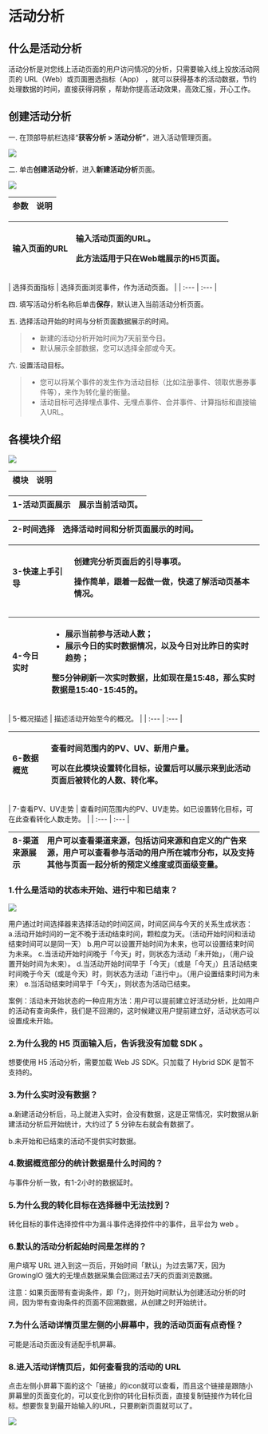 # 活动分析

## **什么是活动分析**

活动分析是对您线上活动页面的用户访问情况的分析，只需要输入线上投放活动网页的 URL（Web）或页面圈选指标（App） ，就可以获得基本的活动数据，节约处理数据的时间，直接获得洞察 ，帮助你提高活动效果，高效汇报，开心工作。

## 创建活动分析

一. 在顶部导航栏选择“**获客分析 &gt; 活动分析”**，进入活动管理页面。

![](https://github.com/growingio/growingio-docs-v3/tree/d520f4a494f6c0635c83422f55c665597e79ee96/.gitbook/assets/image%20%2840%29.png)

二. 单击**创建活动分析**，进入**新建活动分析**页面。

![](https://github.com/growingio/growingio-docs-v3/tree/d520f4a494f6c0635c83422f55c665597e79ee96/.gitbook/assets/image%20%2887%29.png)

| 参数 | 说明 |
| :--- | :--- |


<table>
  <thead>
    <tr>
      <th style="text-align:left">&#x8F93;&#x5165;&#x9875;&#x9762;&#x7684;URL</th>
      <th style="text-align:left">
        <p>&#x8F93;&#x5165;&#x6D3B;&#x52A8;&#x9875;&#x9762;&#x7684;URL&#x3002;</p>
        <p>&#x6B64;&#x65B9;&#x6CD5;&#x9002;&#x7528;&#x4E8E;&#x53EA;&#x5728;Web&#x7AEF;&#x5C55;&#x793A;&#x7684;H5&#x9875;&#x9762;&#x3002;</p>
      </th>
    </tr>
  </thead>
  <tbody></tbody>
</table>| 选择页面指标 | 选择页面浏览事件，作为活动页面。 |
| :--- | :--- |


四. 填写活动分析名称后单击**保存**，默认进入当前活动分析页面。

五. 选择活动开始的时间与分析页面数据展示的时间。

> * 新建的活动分析开始时间为7天前至今日。
> * 默认展示全部数据，您可以选择全部或今天。

六. 设置活动目标。

> * 您可以将某个事件的发生作为活动目标（比如注册事件、领取优惠券事件等），来作为转化量的衡量。
> * 活动目标可选择埋点事件、无埋点事件、合并事件、计算指标和直接输入URL。

## **各模块介绍**

![](https://github.com/growingio/growingio-docs-v3/tree/d520f4a494f6c0635c83422f55c665597e79ee96/.gitbook/assets/image%20%2868%29.png)

| 模块 | 说明 |
| :--- | :--- |


| 1-活动页面展示 | 展示当前活动页。 |
| :--- | :--- |


| 2-时间选择 | 选择活动时间和分析页面展示的时间。 |
| :--- | :--- |


<table>
  <thead>
    <tr>
      <th style="text-align:left">3-&#x5FEB;&#x901F;&#x4E0A;&#x624B;&#x5F15;&#x5BFC;</th>
      <th style="text-align:left">
        <p>&#x521B;&#x5EFA;&#x5B8C;&#x5206;&#x6790;&#x9875;&#x9762;&#x540E;&#x7684;&#x5F15;&#x5BFC;&#x4E8B;&#x9879;&#x3002;</p>
        <p>&#x64CD;&#x4F5C;&#x7B80;&#x5355;&#xFF0C;&#x8DDF;&#x7740;&#x4E00;&#x8D77;&#x505A;&#x4E00;&#x505A;&#xFF0C;&#x5FEB;&#x901F;&#x4E86;&#x89E3;&#x6D3B;&#x52A8;&#x9875;&#x57FA;&#x672C;&#x60C5;&#x51B5;&#x3002;</p>
      </th>
    </tr>
  </thead>
  <tbody></tbody>
</table><table>
  <thead>
    <tr>
      <th style="text-align:left">4-&#x4ECA;&#x65E5;&#x5B9E;&#x65F6;</th>
      <th style="text-align:left">
        <ul>
          <li>&#x5C55;&#x793A;&#x5F53;&#x524D;&#x53C2;&#x4E0E;&#x6D3B;&#x52A8;&#x4EBA;&#x6570;&#xFF1B;</li>
          <li>&#x5C55;&#x793A;&#x4ECA;&#x65E5;&#x7684;&#x5B9E;&#x65F6;&#x6570;&#x636E;&#x60C5;&#x51B5;&#xFF0C;&#x4EE5;&#x53CA;&#x4ECA;&#x65E5;&#x5BF9;&#x6BD4;&#x6628;&#x65E5;&#x7684;&#x5B9E;&#x65F6;&#x8D8B;&#x52BF;&#xFF1B;</li>
        </ul>
        <p>&#x6574;5&#x5206;&#x949F;&#x5237;&#x65B0;&#x4E00;&#x6B21;&#x5B9E;&#x65F6;&#x6570;&#x636E;&#xFF0C;&#x6BD4;&#x5982;&#x73B0;&#x5728;&#x662F;15:48&#xFF0C;&#x90A3;&#x4E48;&#x5B9E;&#x65F6;&#x6570;&#x636E;&#x662F;15:40-15:45&#x7684;&#x3002;</p>
      </th>
    </tr>
  </thead>
  <tbody></tbody>
</table>| 5-概况描述 | 描述活动开始至今的概况。 |
| :--- | :--- |


<table>
  <thead>
    <tr>
      <th style="text-align:left">6-&#x6570;&#x636E;&#x6982;&#x89C8;</th>
      <th style="text-align:left">
        <p>&#x67E5;&#x770B;&#x65F6;&#x95F4;&#x8303;&#x56F4;&#x5185;&#x7684;PV&#x3001;UV&#x3001;&#x65B0;&#x7528;&#x6237;&#x91CF;&#x3002;</p>
        <p>&#x53EF;&#x4EE5;&#x5728;&#x6B64;&#x6A21;&#x5757;&#x8BBE;&#x7F6E;&#x8F6C;&#x5316;&#x76EE;&#x6807;&#xFF0C;&#x8BBE;&#x7F6E;&#x540E;&#x53EF;&#x4EE5;&#x5C55;&#x793A;&#x6765;&#x5230;&#x6B64;&#x6D3B;&#x52A8;&#x9875;&#x9762;&#x540E;&#x88AB;&#x8F6C;&#x5316;&#x7684;&#x4EBA;&#x6570;&#x3001;&#x8F6C;&#x5316;&#x7387;&#x3002;</p>
      </th>
    </tr>
  </thead>
  <tbody></tbody>
</table>| 7-查看PV、UV走势 | 查看时间范围内的PV、UV走势。如已设置转化目标，可在此查看转化人数走势。 |
| :--- | :--- |


| 8-渠道来源展示 | 用户可以查看渠道来源，包括访问来源和自定义的广告来源，用户可以查看参与活动的用户所在城市分布，以及支持其他与页面一起分析的预定义维度或页面级变量。 |
| :--- | :--- |


### **1.什么是活动的状态未开始、进行中和已结束？**

![](https://docs.growingio.com/.gitbook/assets/-LGNxeGABUADKiTWTaEM-LST57oTD-xVObCJ0ay_-LSTX4Uy5rFXI5yMFGjd-2B.jpg)

用户通过时间选择器来选择活动的时间区间，时间区间与今天的关系生成状态： a.活动开始时间的一定不晚于活动结束时间，颗粒度为天。（活动开始时间和活动结束时间可以是同一天） b.用户可以设置开始时间为未来，也可以设置结束时间为未来。 c.当活动开始时间晚于「今天」时，则状态为活动「未开始」，（用户设置开始时间为未来）。 d.当活动开始时间早于「今天」（或是「今天」）且活动结束时间晚于今天（或是今天）时，则状态为活动「进行中」。（用户设置结束时间为未来） e.当活动结束时间早于「今天」，则状态为活动已结束。

案例：活动未开始状态的一种应用方法：用户可以提前建立好活动分析，比如用户的活动有查询条件，我们是不回溯的，这时候建议用户提前建立好，活动状态可以设置成未开始。

### **2.为什么我的 H5 页面输入后，告诉我没有加载 SDK 。**

想要使用 H5 活动分析，需要加载 Web JS SDK。只加载了 Hybrid SDK 是暂不支持的。

### **3.为什么实时没有数据？**

a.新建活动分析后，马上就进入实时，会没有数据，这是正常情况，实时数据从新建活动分析后开始统计，大约过了 5 分钟左右就会有数据了。

b.未开始和已结束的活动不提供实时数据。

### **4.数据概览部分的统计数据是什么时间的？**

与事件分析一致，有1-2小时的数据延时。

### **5.为什么我的转化目标在选择器中无法找到？**

转化目标的事件选择控件中为漏斗事件选择控件中的事件，且平台为 web 。

### **6.默认的活动分析起始时间是怎样的？**

用户填写 URL 进入到这一页后，开始时间「默认」为过去第7天，因为 GrowingIO 强大的无埋点数据采集会回溯过去7天的页面浏览数据。

注意：如果页面带有查询条件，即「?」，则开始时间默认为创建活动分析的时间，因为带有查询条件的页面不回溯数据，从创建之时开始统计。

### **7.为什么活动详情页里左侧的小屏幕中，我的活动页面有点奇怪？**

可能是活动页面没有适配手机屏幕。

### **8.进入活动详情页后，如何查看我的活动的 URL**

点击左侧小屏幕下面的这个「链接」的icon就可以查看，而且这个链接是跟随小屏幕里的页面变化的，可以变化到你的转化目标页面，直接复制链接作为转化目标。想要恢复到最开始输入的URL，只要刷新页面就可以了。

![](https://docs.growingio.com/.gitbook/assets/-LGNxeGABUADKiTWTaEM-LST57oTD-xVObCJ0ay_-LSTWopoRE35NddCX-QDimage20%285%29.png)

#### ​ <a id="undefined"></a>

